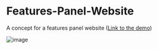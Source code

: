 # Features-Panel-Website
A concept for a features panel website ([Link to the demo](https://kooroshoo.github.io/Features-Panel-Website/))

![image](https://user-images.githubusercontent.com/26629624/158071894-b5dc77aa-c286-4340-a796-8fe5db37dd3e.png)


